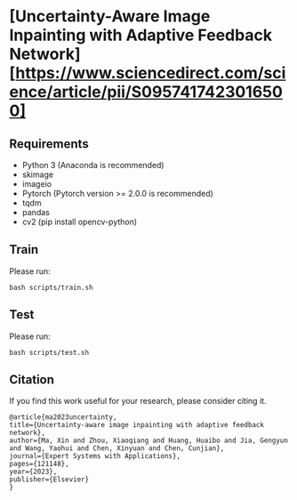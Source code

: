 # [Uncertainty-Aware Image Inpainting with Adaptive Feedback Network][https://www.sciencedirect.com/science/article/pii/S0957417423016500]

## Requirements
- Python 3 (Anaconda is recommended)
- skimage
- imageio
- Pytorch (Pytorch version >= 2.0.0 is recommended)
- tqdm 
- pandas
- cv2 (pip install opencv-python)

## Train

Please run:
   ```shell
   bash scripts/train.sh
   ```

## Test 

Please run:
```shell
bash scripts/test.sh
```

## Citation

If you find this work useful for your research, please consider citing it.
```shell
@article{ma2023uncertainty,
title={Uncertainty-aware image inpainting with adaptive feedback network},
author={Ma, Xin and Zhou, Xiaoqiang and Huang, Huaibo and Jia, Gengyun and Wang, Yaohui and Chen, Xinyuan and Chen, Cunjian},
journal={Expert Systems with Applications},
pages={121148},
year={2023},
publisher={Elsevier}
}
```
